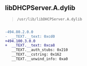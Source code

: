 ## libDHCPServer.A.dylib

> `/usr/lib/libDHCPServer.A.dylib`

```diff

-494.80.2.0.0
-  __TEXT.__text: 0xcd0
+494.100.3.0.0
+  __TEXT.__text: 0xca8
   __TEXT.__auth_stubs: 0x210
   __TEXT.__cstring: 0x162
   __TEXT.__unwind_info: 0xa0

```

